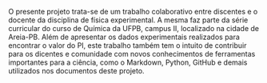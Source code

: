 
<p>O presente projeto trata-se de um trabalho colaborativo entre discentes e o docente da disciplina de física experimental. A mesma faz parte da série curricular do curso de Química da UFPB, campus II, localizado na cidade de Areia-PB. Além de apresentar os dados experimentais realizados para encontrar o valor do PI, este trabalho também tem o intuito de contribuir para os dicentes e comunidade com novos conhecimentos de ferramentas importantes para a ciência, como o Markdown, Python, GitHub e demais utilizados nos documentos deste projeto.</p> 

